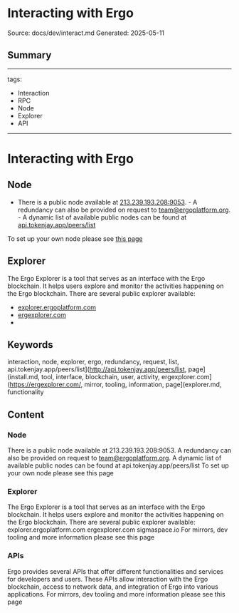 # Interacting with Ergo
Source: docs/dev/interact.md
Generated: 2025-05-11

## Summary
---
tags:
  - Interaction
  - RPC
  - Node
  - Explorer
  - API
---

# Interacting with Ergo

## Node

- There is a public node available at [213.239.193.208:9053](http://213.239.193.208:9053). - A redundancy can also be provided on request to team@ergoplatform.org. - A dynamic list of available public nodes can be found at [api.tokenjay.app/peers/list](http://api.tokenjay.app/peers/list)

To set up your own node please see [this page](install.md)


## Explorer

The Ergo Explorer is a tool that serves as an interface with the Ergo blockchain. It helps users explore and monitor the activities happening on the Ergo blockchain. There are several public explorer available:

- [explorer.ergoplatform.com](https://explorer.ergoplatform.com/)
- [ergexplorer.com](https://ergexplorer.com/)
-

## Keywords
interaction, node, explorer, ergo, redundancy, request, list, api.tokenjay.app/peers/list](http://api.tokenjay.app/peers/list, page](install.md, tool, interface, blockchain, user, activity, ergexplorer.com](https://ergexplorer.com/, mirror, tooling, information, page](explorer.md, functionality

## Content
### Node
There is a public node available at 213.239.193.208:9053. 
A redundancy can also be provided on request to team@ergoplatform.org. 
A dynamic list of available public nodes can be found at api.tokenjay.app/peers/list
To set up your own node please see this page

### Explorer
The Ergo Explorer is a tool that serves as an interface with the Ergo blockchain. It helps users explore and monitor the activities happening on the Ergo blockchain.
There are several public explorer available:
explorer.ergoplatform.com
ergexplorer.com
sigmaspace.io
For mirrors, dev tooling and more information please see this page

### APIs
Ergo provides several APIs that offer different functionalities and services for developers and users. These APIs allow interaction with the Ergo blockchain, access to network data, and integration of Ergo into various applications.
For mirrors, dev tooling and more information please see this page
